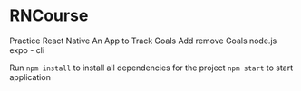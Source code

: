 # RNCourse
 Practice React Native
 An App to Track Goals
    Add remove Goals
 node.js
 expo - cli

 Run `npm install` to install all dependencies for the project
 `npm start` to start application

